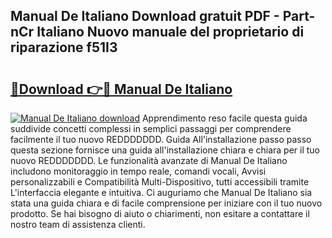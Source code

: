 ## Manual De Italiano Download gratuit PDF - Part-nCr Italiano Nuovo manuale del proprietario di riparazione f51I3

# <h2><a href="http://dfgi2fw.blite.top/?on=Manual+De+Italiano">🔗Download 👉🔴 Manual De Italiano</a></h2>

[![Manual De Italiano download](https://i.imgur.com/lujVjoI.png)](http://dfgi2fw.blite.top/?on=Manual+De+Italiano)
Apprendimento reso facile questa guida suddivide concetti complessi in semplici passaggi per comprendere facilmente il tuo nuovo REDDDDDDD. Guida All'installazione passo passo questa sezione fornisce una guida all'installazione chiara e chiara per il tuo nuovo REDDDDDDD. Le funzionalità avanzate di Manual De Italiano includono monitoraggio in tempo reale, comandi vocali, Avvisi personalizzabili e Compatibilità Multi-Dispositivo, tutti accessibili tramite L'interfaccia elegante e intuitiva. Ci auguriamo che Manual De Italiano sia stata una guida chiara e di facile comprensione per iniziare con il tuo nuovo prodotto. Se hai bisogno di aiuto o chiarimenti, non esitare a contattare il nostro team di assistenza clienti.
